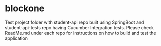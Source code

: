 # blockone

Test project folder with student-api repo built using SpringBoot and student-api-tests repo having Cucumber Integration tests.
Please check ReadMe.md under each repo for instructions on how to build and test the application
